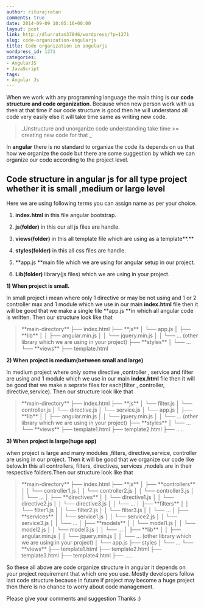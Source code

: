 ```yaml
---
author: riturajratan
comments: true
date: 2014-09-09 10:05:16+00:00
layout: post
link: http://dlurratan37846/wordpress/?p=1271
slug: code-organization-angularjs
title: Code organization in angularjs
wordpress_id: 1271
categories:
- AngularJS
- JavaScript
tags:
- Angular Js
---
```


When we work with any programming language the main thing is our **code structure and code organization**. Because when new person work with us then at that time if our code structure is good then he will understand all code very easily else it will take time same as writing new code.


<blockquote>_Unstructure and unorganize code understanding take time >= creating new code for that _</blockquote>


In **angular** there is no standard to organize the code its depends on us that how we organize the code but there are some suggestion by which we can organize our code according to the project level.


## Code structure in angular js for all type project whether it is small ,medium or large level


Here we are using following terms you can assign name as per your choice.



	
  1. **index.html** in this file angular bootstrap.

	
  2. **js(folder)** in this our all js files are handle.

	
  3. **views(folder)** in this all template file which are using as a template**.**

	
  4. **styles(folder)** in this all css files are handle.

	
  5. **app.js **main file which we are using for angular setup in our project.

	
  6. **Lib(folder)** library(js files) which we are using in your project.


**1) When project is small.**

In small project i mean where only 1 directive or may be not using and 1 or 2 controller max and 1 module which we use in our main **index.html** file then it will be good that we make a single file **app.js **in which all angular code is written. Then our structure look like that


<blockquote>**main-directory**
├── index.html
├── **js**
│ └── app.js
│ ├── **lib**
│ │ ├── angular.min.js
│ │ └── jquery.min.js
│ │ └── ... (other library which we are using in your project)
├── **styles**
│ └── ...
└── **views**
├── template.html</blockquote>


**2) When project is medium(between small and large)**

In medium project where only some directive ,controller , service and filter are using and 1 module which we use in our main **index.html** file then it will be good that we make a seprate files for each(filter , controller, directive,service). Then our structure look like that


<blockquote>**main-directory**
├── index.html
├── **js**
│ └── filter.js
│ └── controller.js
│ └── directive.js
│ └── service.js
│ └── app.js
│ ├── **lib**
│ │ ├── angular.min.js
│ │ └── jquery.min.js
│ │ └── ... (other library which we are using in your project)
├── **styles**
│ └── ...
└── **views**
├── template1.html
├── template2.html
├── .....</blockquote>


**3) When project is large(huge app)**

when project is large and many modules ,filters, directive,service, controller are using in our project. Then it will be good that we organize our code like below.In this all controllers, filters, directives, services ,models are in their respective folders.Then our structure look like that


<blockquote>**main-directory**
├── index.html
├── **js**
│ ├── **controllers**
│ │ └── controller1.js
│ │ └── controller2.js
│ │ └── controller3.js
│ │ └── ...
│ ├── **directives**
│ │ └── directive1.js
│ │ └── directive2.js
│ │ └── directive3.js
│ │ └── ...
│ ├── **filters**
│ │ └── filter1.js
│ │ └── filter2.js
│ │ └── filter3.js
│ │ └── ...
│ ├── **services**
│ │ └── service1.js
│ │ └── service2.js
│ │ └── service3.js
│ │ └── ...
│ ├── **models**
│ │ └── model1.js
│ │ └── model2.js
│ │ └── model3.js
│ │ └── ...
│ ├── **lib**
│ │ ├── angular.min.js
│ │ └── jquery.min.js
│ │ └── ... (other library which we are using in your project)
│ └── app.js
├── styles
│ └── ...
└── **views**
├── template1.html
├── template2.html
├── template3.html
├── template4.html
├── .....</blockquote>


So these all above are code organize structure in angular it depends on your project requirement that which one you use. Mostly developers follow last code structure because in future if project may become a huge project then there is no chance to worry about code management.

Please give your comments and suggestion Thanks :)
